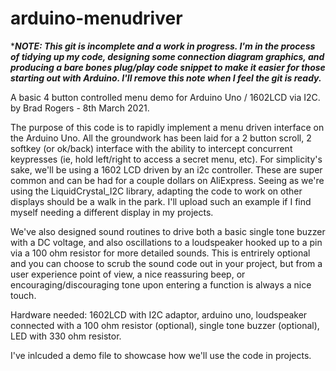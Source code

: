 # arduino-menudriver
****NOTE: This git is incomplete and a work in progress. I'm in the process of tidying up my code, designing some connection diagram graphics, and producing a bare bones plug/play code snippet to make it easier for those starting out with Arduino. I'll remove this note when I feel the git is ready.*** 

A basic 4 button controlled menu demo for Arduino Uno / 1602LCD via I2C. 
by Brad Rogers - 8th March 2021. 

The purpose of this code is to rapidly implement a menu driven interface on the Arduino Uno. All the groundwork has been laid for a 2 button scroll, 2 softkey (or ok/back) interface with the ability to intercept concurrent keypresses (ie, hold left/right to access a secret menu, etc). For simplicity's sake, we'll be using a 1602 LCD driven by an i2c controller. These are super common and can be had for a couple dollars on AliExpress. Seeing as we're using the LiquidCrystal_I2C library, adapting the code to work on other displays should be a walk in the park. I'll upload such an example if I find myself needing a different display in my projects. 

We've also designed sound routines to drive both a basic single tone buzzer with a DC voltage, and also oscillations to a loudspeaker hooked up to a pin via a 100 ohm resistor for more detailed sounds. This is entrirely optional and you can choose to scrub the sound code out in your project, but from a user experience point of view, a nice reassuring beep, or encouraging/discouraging tone upon entering a function is always a nice touch. 

Hardware needed: 1602LCD with I2C adaptor, arduino uno, loudspeaker connected with a 100 ohm resistor (optional), single tone buzzer (optional), LED with 330 ohm resistor. 

I've inlcuded a demo file to showcase how we'll use the code in projects. 
